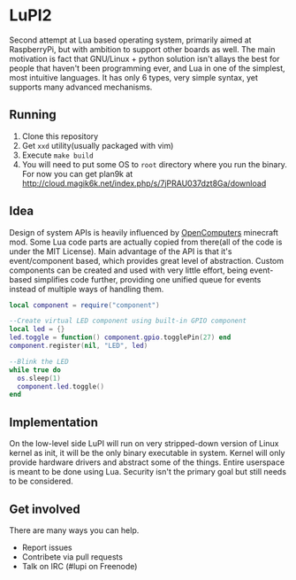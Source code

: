 # LuPI2
Second attempt at Lua based operating system, primarily aimed at RaspberryPi, but with ambition to support other boards as well. The main motivation is 
fact that GNU/Linux + python solution isn't allays the best for people that haven't been programming ever, and Lua in one of the simplest, most 
intuitive languages. It has only 6 types, very simple syntax, yet supports many advanced mechanisms.

Running
-----
1. Clone this repository
2. Get `xxd` utility(usually packaged with vim)
3. Execute `make build`
4. You will need to put some OS to `root` directory where you run the binary. For now you can get plan9k at http://cloud.magik6k.net/index.php/s/7jPRAU037dzt8Ga/download

Idea
-----
Design of system APIs is heavily influenced by [OpenComputers](https://github.com/MightyPirates/OpenComputers) minecraft mod. Some Lua code parts are 
actually copied from there(all of the code is under the MIT License). Main advantage of the API is that it's event/component based, which provides great 
level of abstraction. Custom components can be created and used with very little effort, being event-based simplifies code further, providing one unified 
queue for events instead of multiple ways of handling them.
```lua
local component = require("component")

--Create virtual LED component using built-in GPIO component
local led = {}
led.toggle = function() component.gpio.togglePin(27) end
component.register(nil, "LED", led)

--Blink the LED
while true do
  os.sleep(1)
  component.led.toggle()
end
```

Implementation
-----
On the low-level side LuPI will run on very stripped-down version of Linux kernel as init, it will be the only binary executable in system. Kernel will 
only provide hardware drivers and abstract some of the things. Entire userspace is meant to be done using Lua. Security isn't the primary goal but still 
needs to be considered.

Get involved
-----
There are many ways you can help.
* Report issues
* Contribete via pull requests
* Talk on IRC (#lupi on Freenode)
